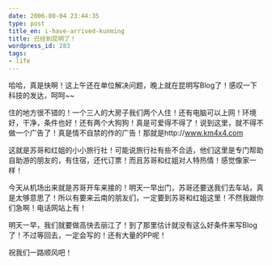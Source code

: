 ```yaml
---
date: 2006-08-04 23:44:35
type: post
title_en: i-have-arrived-kunming
title: 已经到昆明了！
wordpress_id: 283
tags:
- life
---
```


哈哈，真是快啊！这上午还在单位解决问题，晚上就在昆明写Blog了！感叹一下科技的发达，呵呵~~

住的地方很不错的！一个三人的大房子我们两个人住！还有电脑可以上网！环境好，干净，条件也好！还有两个大狗狗！真是可爱得不得了！说到这里，就不得不做一个广告了！真是情不自禁的作的广告！那就是http://www.km4x4.com

这就是苏哥和红姐的小小旅行社！可能说旅行社有些不合适，他们这里是专门帮助自助游的朋友的，有住宿，还代订票！而且苏哥和红姐对人特热情！感觉像家一样！

今天从机场出来就是苏哥开车来接的！明天一早出门，苏哥还要送我们去车站，真是太够意思了！所以有要来云南的朋友们，一定要到苏哥和红姐这里！不然我跟你们急啊！电话网站上有！

明天一早，我们就要做高快去丽江了！到了那里估计就没有这么好条件来写Blog了！不过等回去，一定会写的！还有大量的PP呢！

祝我们一路顺风吧！
